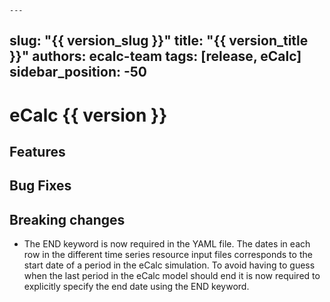     ---
slug: "{{ version_slug }}"
title: "{{ version_title }}"
authors: ecalc-team
tags: [release, eCalc]
sidebar_position: -50
---

# eCalc {{ version }}

## Features

## Bug Fixes

## Breaking changes

- The END keyword is now required in the YAML file. The dates in each row in the different time series resource input files corresponds to the start date of a period in the eCalc simulation. To avoid having to guess when the last period in the eCalc model should end it is now required to explicitly specify the end date using the END keyword.  